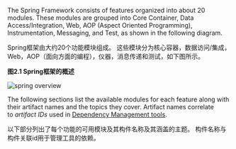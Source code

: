 The Spring Framework consists of features organized into about 20 modules. These modules are grouped into Core Container, Data Access/Integration, Web, AOP (Aspect Oriented Programming), Instrumentation, Messaging, and Test, as shown in the following diagram.

Spring框架由大约20个功能模块组成。 这些模块分为核心容器，数据访问/集成，Web，AOP（面向方面的编程），仪器，消息传递和测试，如下图所示。

**图2.1 Spring框架的概述**

![spring overview](http://docs.spring.io/spring/docs/5.0.0.M4/spring-framework-reference/htmlsingle/images/spring-overview.png)

The following sections list the available modules for each feature along with their artifact names and the topics they cover. Artifact names correlate to *artifact IDs* used in [Dependency Management tools](http://docs.spring.io/spring/docs/5.0.0.M4/spring-framework-reference/htmlsingle/#dependency-management).

以下部分列出了每个功能的可用模块及其构件名称及其涵盖的主题。 构件名称与构件关联id用于管理工具的依赖。